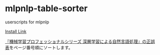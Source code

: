 # mlpnlp-table-sorter

userscripts for mlpnlp

[Install Link](https://greasyfork.org/ja/scripts/403739-mlpnlp-table-sorter)

[『機械学習プロフェッショナルシリーズ 深層学習による自然言語処理』の正誤表](https://github.com/mlpnlp/mlpnlp)をページ番号順にソートします。
